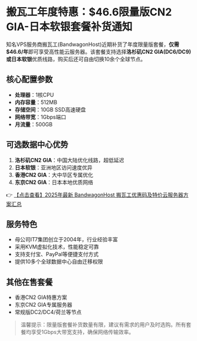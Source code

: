 # 搬瓦工年度特惠：$46.6限量版CN2 GIA-日本软银套餐补货通知

知名VPS服务商搬瓦工(BandwagonHost)近期补货了年度限量版套餐，**仅需$46.6/年**即可享受高性能云服务器。该套餐支持选择**洛杉矶CN2 GIA(DC6/DC9)**或**日本软银**优质线路，购买后还可自由切换10余个全球节点。

## 核心配置参数
- **处理器**：1核CPU
- **内存容量**：512MB
- **存储空间**：10GB SSD高速硬盘
- **网络带宽**：1Gbps端口
- **月流量**：500GB

## 可选数据中心优势
1. **洛杉矶CN2 GIA**：中国大陆优化线路，超低延迟
2. **日本软银**：亚洲地区访问速度优异
3. **香港CN2 GIA**：大中华区专属优化
4. **东京CN2 GIA**：日本本地优质网络

👉 [【点击查看】2025年最新 BandwagonHost 搬瓦工优惠码及特价云服务器方案汇总](https://bit.ly/banwagon)

## 服务特色
- 母公司IT7集团创立于2004年，行业经验丰富
- 采用KVM虚拟化技术，性能稳定可靠
- 支持支付宝、PayPal等便捷支付方式
- 提供10多个全球数据中心自由迁移权限

## 其他在售套餐
- 香港CN2 GIA特惠方案
- 东京CN2 GIA专属服务器
- 常规版DC2/DC4/荷兰等节点

> 温馨提示：限量版套餐补货数量有限，建议有需求的用户及时选购。所有套餐均享受1Gbps大带宽支持，确保网络传输效率。